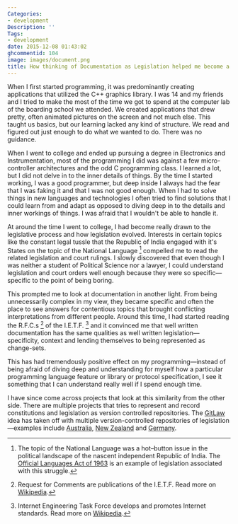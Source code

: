 ```yaml
---
Categories:
- development
Description: ''
Tags:
- development
date: 2015-12-08 01:43:02
ghcommentid: 104
image: images/document.png
title: How thinking of Documentation as Legislation helped me become a better programmer
---
```


When I first started programming, it was predominantly creating applications that utilized the C++ graphics library. I was 14 and my friends and I tried to make the most of the time we got to spend at the computer lab of the boarding school we attended. We created applications that drew pretty, often animated pictures on the screen and not much else. This taught us basics, but our learning lacked any kind of structure. We read and figured out just enough to do what we wanted to do. There was no guidance.

When I went to college and ended up pursuing a degree in Electronics and Instrumentation, most of the programming I did was against a few micro-controller architectures and the odd C programming class. I learned a lot, but I did not delve in to the inner details of things. By the time I started working, I was a good programmer, but deep inside I always had the fear that I was faking it and that I was not good enough. When I had to solve things in new languages and technologies I often tried to find solutions that I could learn from and adapt as opposed to diving deep in to the details and inner workings of things. I was afraid that I wouldn't be able to handle it.

At around the time I went to college, I had become really drawn to the legislative process and how legislation evolved. Interests in certain topics like the constant legal tussle that the Republic of India engaged with it's States on the topic of the National Language [^1] compelled me to read the related legislation and court rulings. I slowly discovered that even though I was neither a student of Political Science nor a lawyer, I could understand legislation and court orders well enough because they were so specific—specific to the point of being boring.

This prompted me to look at documentation in another light. From being unnecessarily complex in my view, they became specific and often the place to see answers for contentious topics that brought conflicting interpretations from different people. Around this time, I had started reading the R.F.C.s [^2] of the I.E.T.F. [^3] and it convinced me that well written documentation has the same qualities as well written legislation—specificity, context and lending themselves to being represented as change-sets.

This has had tremendously positive effect on my programming—instead of being afraid of diving deep and understanding for myself how a particular programming language feature or library or protocol specification, I see it something that I can understand really well if I spend enough time.

I have since come across projects that look at this similarity from the other side. There are multiple projects that tries to represent and record constitutions and legislation as version controlled repositories. The [GitLaw](https://blog.abevoelker.com/gitlaw-github-for-laws-and-legal-documents-a-tourniquet-for-american-liberty/) idea has taken off with multiple version-controlled repositories of legislation—examples include [Australia](https://github.com/xlfe/gitlaw-au), [New Zealand](https://github.com/Br3nda/legislation) and [Germany](https://github.com/bundestag/gesetze).

[^1]: The topic of the National Language was a hot–button issue in the political landscape of the nascent independent Republic of India. The [Official Languages Act of 1963](https://en.wikisource.org/wiki/Official_Languages_Act,_1963) is an example of legislation associated with this struggle.
[^2]: Request for Comments are publications of the I.E.T.F. Read more on [Wikipedia](https://en.wikipedia.org/wiki/Request_for_Comments).
[^3]: Internet Engineering Task Force develops and promotes Internet standards. Read more on [Wikipedia](https://en.wikipedia.org/wiki/Internet_Engineering_Task_Force).